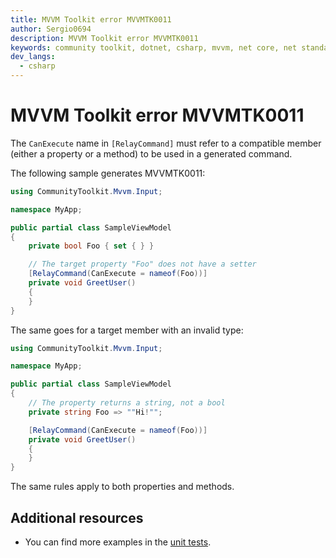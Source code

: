 ```yaml
---
title: MVVM Toolkit error MVVMTK0011
author: Sergio0694
description: MVVM Toolkit error MVVMTK0011
keywords: community toolkit, dotnet, csharp, mvvm, net core, net standard, source generators
dev_langs:
  - csharp
---
```


# MVVM Toolkit error MVVMTK0011

The `CanExecute` name in `[RelayCommand]` must refer to a compatible member (either a property or a method) to be used in a generated command.

The following sample generates MVVMTK0011:

```csharp
using CommunityToolkit.Mvvm.Input;

namespace MyApp;

public partial class SampleViewModel
{
    private bool Foo { set { } }

    // The target property "Foo" does not have a setter
    [RelayCommand(CanExecute = nameof(Foo))]
    private void GreetUser()
    {
    }
}
```

The same goes for a target member with an invalid type:

```csharp
using CommunityToolkit.Mvvm.Input;

namespace MyApp;

public partial class SampleViewModel
{
    // The property returns a string, not a bool
    private string Foo => ""Hi!"";

    [RelayCommand(CanExecute = nameof(Foo))]
    private void GreetUser()
    {
    }
}
```

The same rules apply to both properties and methods.

## Additional resources

- You can find more examples in the [unit tests](https://github.com/CommunityToolkit/dotnet/tree/main/tests/CommunityToolkit.Mvvm.SourceGenerators.UnitTests).

